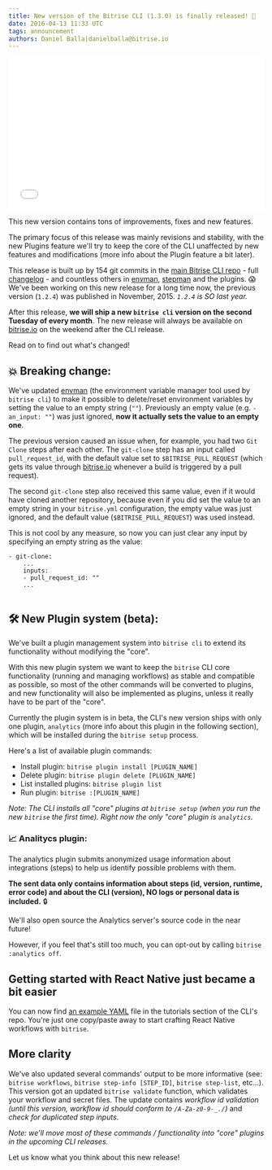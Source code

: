 ```yaml
---
title: New version of the Bitrise CLI (1.3.0) is finally released! 🎉
date: 2016-04-13 11:33 UTC
tags: announcement
authors: Daniel Balla|danielballa@bitrise.io
---
```


<iframe src="//giphy.com/embed/9tx0gy37p7oXu?hideSocial=true" width="100%" height="300" frameborder="0" class="giphy-embed" allowfullscreen=""></iframe>

This new version contains tons of improvements, fixes and new features.

The primary focus of this release was mainly revisions and stability,
with the new Plugins feature we'll try to keep the core of the CLI unaffected by
new features and modifications (more info about the Plugin feature a bit later).

This release is built up by 154 git commits in the [main Bitrise CLI repo](https://github.com/bitrise-io/bitrise) - full [changelog](https://github.com/bitrise-io/bitrise/blob/master/CHANGELOG.md#130-2016-apr-12) -
and countless others in [envman](https://github.com/bitrise-io/envman), [stepman](https://github.com/bitrise-io/stepman)
and the plugins. 😱  We've been working on this new release for a long time now, the previous version (`1.2.4`) was published in November, 2015.
*`1.2.4` is SO last year.*

After this release, **we will ship a new `bitrise cli` version on the second Tuesday of every month**.
The new release will always be available on [bitrise.io](https://www.bitrise.io) on the weekend after the CLI release.

Read on to find out what's changed!

## 💥 Breaking change:

We've updated [envman](https://github.com/bitrise-io/envman/releases/tag/1.1.0) (the environment variable manager tool
used by `bitrise cli`) to make it possible to delete/reset environment variables by setting the value to an empty string (`""`).
Previously an empty value (e.g. `- an_input: ""`) was just ignored, **now it actually sets the value to an empty one**.

The previous version caused an issue when, for example, you had two `Git Clone` steps after each other.
The `git-clone` step has an input called `pull_request_id`,
with the default value set to `$BITRISE_PULL_REQUEST` (which gets its value through [bitrise.io](https://www.bitrise.io) whenever
a build is triggered by a pull request).

The second `git-clone` step also received this same value, even if it would have cloned another repository,
because even if you did set the value to an empty string in your `bitrise.yml` configuration, the empty
value was just ignored, and the default value (`$BITRISE_PULL_REQUEST`) was used instead.

This is not cool by any measure, so now you can just clear any input by specifying an empty string as the value:

<pre><code>- git-clone:
    ...
    inputs:
    - pull_request_id: ""
    ...
</code>
</pre>


## 🛠 New Plugin system (beta):

We've built a plugin management system into `bitrise cli` to extend its functionality without modifying the "core".

With this new plugin system we want to keep the `bitrise` CLI core functionality (running and managing workflows)
as stable and compatible as possible, so most of the other commands will be converted to plugins,
and new functionality will also be implemented as plugins, unless it really have to be part of the "core".

Currently the plugin system is in beta,
the CLI's new version ships with only one plugin, `analytics` (more info about this plugin in the following section),
which will be installed during the `bitrise setup` process.

Here's a list of available plugin commands:

- Install plugin: `bitrise plugin install [PLUGIN_NAME]`
- Delete plugin: `bitrise plugin delete [PLUGIN_NAME]`
- List installed plugins: `bitrise plugin list`
- Run plugin: `bitrise :[PLUGIN_NAME]`

*Note: The CLI installs all "core" plugins at `bitrise setup` (when you run the new `bitrise` the first time).
Right now the only "core" plugin is `analytics`.*


### 📈 Analitycs plugin:

The analytics plugin submits anonymized usage information about integrations (steps) to help us identify possible problems with them.

**The sent data only contains information about steps (id, version, runtime, error code) and about the CLI (version),
NO logs or personal data is included.** 🔒

We'll also open source the Analytics server's source code in the near future!

However, if you feel that's still too much, you can opt-out by calling `bitrise :analytics off`.

## Getting started with React Native just became a bit easier

You can now find [an example YAML](https://github.com/bitrise-io/bitrise/blob/master/_examples/tutorials/react-native/bitrise.yml) file in the tutorials section of the CLI's repo. You're just one copy/paste away to start crafting React Native workflows with `bitrise`.

## More clarity

We've also updated several commands' output to be more informative (see: `bitrise workflows`, `bitrise step-info [STEP_ID]`, `bitrise step-list`, etc...). This version got an updated `bitrise validate` function, which validates your workflow and secret files. The update contains *workflow id validation (until this version, workflow id should conform to `/A-Za-z0-9-_./`)* and *check for duplicated step inputs*.

*Note: we'll move most of these commands / functionality into "core" plugins in the upcoming CLI releases.*

Let us know what you think about this new release!
